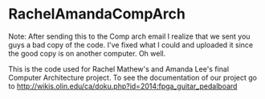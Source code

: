 RachelAmandaCompArch
====================

Note: After sending this to the Comp arch email I realize that we sent you guys a bad copy of the code. I've fixed what I could and uploaded it since the good copy is on another computer. Oh well. 


This is the code used for Rachel Mathew's and Amanda Lee's final Computer Architecture project. To see the documentation of our project go to http://wikis.olin.edu/ca/doku.php?id=2014:fpga_guitar_pedalboard